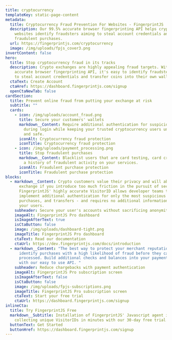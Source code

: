 ```yaml
---
title: cryptocurrency
templateKey: static-page-content
metadata:
  title: Cryptocurrency Fraud Prevention For Websites - FingerprintJS
  description: Our 99.5% accurate browser fingerprinting API helps cryptocurrency
    websites identify fraudsters aiming to steal account credentials and make
    fraudulent purchases.
  url: https://fingerprintjs.com/cryptocurrency
  image: /img/uploads/fpjs_cover3.png
invertContent: false
hero:
  title: Stop cryptocurrency fraud in its tracks
  description: Crypto exchanges are highly appealing fraud targets. With our 99.5%
    accurate browser fingerprinting API, it's easy to identify fraudsters aiming
    to steal account credentials and transfer coins into their own wallets.
  ctaText: Create Account
  ctaHref: https://dashboard.fingerprintjs.com/signup
  openCtaNewTab: false
cardSection:
  title: Prevent online fraud from putting your exchange at risk
  subtitle: ""
  cards:
    - icon: /img/uploads/account_fraud.png
      title: Secure your customers' wallets
      markdown__Content: Require additional authentication for suspicious visitors
        during login while keeping your trusted cryptocurrency users unhindered
        and safe.
      iconAlt: Cryptocurrency fraud protection
      iconTitle: Cryptocurrency fraud protection
    - icon: /img/uploads/payment_processing.png
      title: Stop fraudulent purchases
      markdown__Content: Blacklist users that are card testing, card cracking, or have
        a history of fraudulent activity on your services.
      iconAlt: Fraudulent purchase protection
      iconTitle: Fraudulent purchase protection
blocks:
  - markdown__Content: Crypto customers value their privacy and will abandon your
      exchange if you introduce too much friction in the pursuit of security.
      FingerprintJS' highly accurate VisitorID allows developer teams to
      implement additional authentication for only the most suspicious logins,
      purchases, and transfers - and requires no additional information from
      your users.
    subheader: Secure your user's accounts without sacrificing anonymity
    imageAlt: FingerprintJS Pro dashboard
    isImageAfterText: true
    isCtaButton: false
    image: /img/uploads/dashboard-tight.png
    imageTitle: FingerprintJS Pro dashboard
    ctaText: Read our documentation
    ctaUrl: https://dev.fingerprintjs.com/docs/introduction
  - markdown__Content: "The best way to protect your merchant reputation is to
      identify purchases with a high likelihood of fraud before they can be
      processed. Build additional checks and balances into your payment flows
      with our easy to use API. "
    subheader: Reduce chargebacks with payment authentication
    imageAlt: FingerprintJS Pro subscription screen
    isImageAfterText: false
    isCtaButton: false
    image: /img/uploads/fpjs-subscriptions.png
    imageTitle: FingerprintJS Pro subscription screen
    ctaText: Start your free trial
    ctaUrl: https://dashboard.fingerprintjs.com/signup
inlineCta:
  title: Try FingerprintJS Free
  markdown__Subtitle: Installation of FingerprintJS' Javascript agent is easy. Start
    collecting unique VisitorIDs in minutes with our 30-day free trial.
  buttonText: Get Started
  buttonHref: https://dashboard.fingerprintjs.com/signup
---
```

